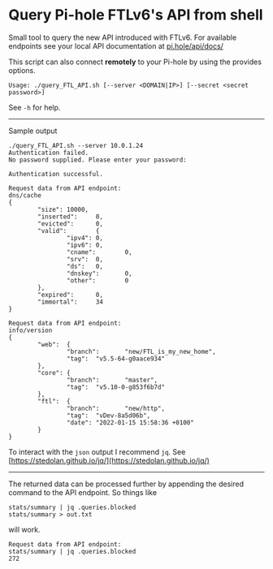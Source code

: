 # Query Pi-hole FTLv6's API from shell

Small tool to query the new API introduced with FTLv6.
For available endpoints see your local API documentation at
[pi.hole/api/docs/](pi.hole/api/docs/)

This script can also connect **remotely** to your Pi-hole by using the provides options.

```shell
Usage: ./query_FTL_API.sh [--server <DOMAIN|IP>] [--secret <secret password>]
```

See `-h` for help.

___

Sample output

```shell
./query_FTL_API.sh --server 10.0.1.24
Authentication failed.
No password supplied. Please enter your password:

Authentication successful.

Request data from API endpoint:
dns/cache
{
        "size": 10000,
        "inserted":     0,
        "evicted":      0,
        "valid":        {
                "ipv4": 0,
                "ipv6": 0,
                "cname":        0,
                "srv":  0,
                "ds":   0,
                "dnskey":       0,
                "other":        0
        },
        "expired":      0,
        "immortal":     34
}

Request data from API endpoint:
info/version
{
        "web":  {
                "branch":       "new/FTL_is_my_new_home",
                "tag":  "v5.5-64-g0aace934"
        },
        "core": {
                "branch":       "master",
                "tag":  "v5.10-0-g853f6b7d"
        },
        "ftl":  {
                "branch":       "new/http",
                "tag":  "vDev-8a5d06b",
                "date": "2022-01-15 15:58:36 +0100"
        }
}
```

To interact with the `json` output I recommend `jq`. See [https://stedolan.github.io/jq/](https://stedolan.github.io/jq/)

___

The returned data can be processed further by appending the desired command to the API endpoint. So things like

```shell
stats/summary | jq .queries.blocked
stats/summary > out.txt
```

will work.

```shell
Request data from API endpoint:
stats/summary | jq .queries.blocked
272
```

